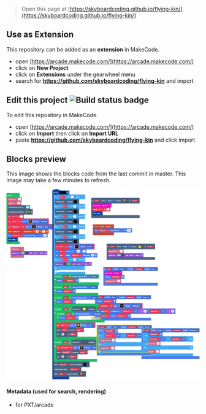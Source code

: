  


> Open this page at [https://skyboardcoding.github.io/flying-kin/](https://skyboardcoding.github.io/flying-kin/)

## Use as Extension

This repository can be added as an **extension** in MakeCode.

* open [https://arcade.makecode.com/](https://arcade.makecode.com/)
* click on **New Project**
* click on **Extensions** under the gearwheel menu
* search for **https://github.com/skyboardcoding/flying-kin** and import

## Edit this project ![Build status badge](https://github.com/skyboardcoding/flying-kin/workflows/MakeCode/badge.svg)

To edit this repository in MakeCode.

* open [https://arcade.makecode.com/](https://arcade.makecode.com/)
* click on **Import** then click on **Import URL**
* paste **https://github.com/skyboardcoding/flying-kin** and click import

## Blocks preview

This image shows the blocks code from the last commit in master.
This image may take a few minutes to refresh.

![A rendered view of the blocks](https://github.com/skyboardcoding/flying-kin/raw/master/.github/makecode/blocks.png)

#### Metadata (used for search, rendering)

* for PXT/arcade
<script src="https://makecode.com/gh-pages-embed.js"></script><script>makeCodeRender("{{ site.makecode.home_url }}", "{{ site.github.owner_name }}/{{ site.github.repository_name }}");</script>
